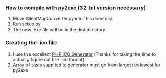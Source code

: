### How to compile with py2exe (32-bit version necessary)

1. Move SilentMapConverter.py into this directory.
2. Run setup.py
3. The new .exe file will be in the dist directory

### Creating the .ico file

1. I use the excellent [PHP ICO Generator](https://github.com/chrisbliss18/php-ico) (Thanks for taking the time to actually figure out the .ico format)
2. Array of sizes supplied to generator must go from largest to lowest for py2exe